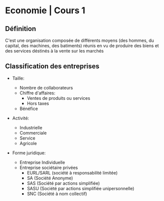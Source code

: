 <link rel="stylesheet" href="https://maxcdn.bootstrapcdn.com/bootstrap/3.3.1/css/bootstrap.min.css">
<link rel="stylesheet" href="https://maxcdn.bootstrapcdn.com/bootstrap/3.3.1/css/bootstrap-theme.min.css">
<script src="https://maxcdn.bootstrapcdn.com/bootstrap/3.3.1/js/bootstrap.min.js"></script>


# <span class="glyphicon glyphicon-pencil" aria-hidden="true"></span>Economie | Cours 1

## Définition

C'est une organisation composée de différents moyens (des hommes, du capital, des machines, des batiments) réunis en vu de produire des biens et des services déstinés à la vente sur les marchés

## Classification des entreprises

* Taille:
    * Nombre de collaborateurs
    * Chiffre d'affaires:
        * Ventes de produits ou services
        * Hors taxes
    * Bénéfice


* Activité:
    * Industrielle
    * Commerciale
    * Service
    * Agricole
    


* Forme juridique:
    * Entreprise Individuelle
    * Entreprise sociétaire privées
        * EURL/SARL (société à responsabilité limitée)
        * SA (Société Anonyme)
        * SAS (Société par actions simplifiée)
        * SASU (Société par actions simplifiée unipersonnelle)
        * SNC (Société à nom collectif)

